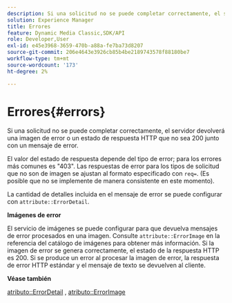 ```yaml
---
description: Si una solicitud no se puede completar correctamente, el servidor devolverá una imagen de error o un estado de respuesta HTTP que no sea 200 junto con un mensaje de error.
solution: Experience Manager
title: Errores
feature: Dynamic Media Classic,SDK/API
role: Developer,User
exl-id: e45e3968-3659-470b-a88a-fe7ba73d8207
source-git-commit: 206e4643e3926cb85b4be2189743578f88180be7
workflow-type: tm+mt
source-wordcount: '173'
ht-degree: 2%

---
```


# Errores{#errors}

Si una solicitud no se puede completar correctamente, el servidor devolverá una imagen de error o un estado de respuesta HTTP que no sea 200 junto con un mensaje de error.

El valor del estado de respuesta depende del tipo de error; para los errores más comunes es &quot;403&quot;. Las respuestas de error para los tipos de solicitud que no son de imagen se ajustan al formato especificado con `req=`. (Es posible que no se implemente de manera consistente en este momento).

La cantidad de detalles incluida en el mensaje de error se puede configurar con `attribute::ErrorDetail`.

**Imágenes de error**

El servicio de imágenes se puede configurar para que devuelva mensajes de error procesados en una imagen. Consulte `attribute::ErrorImage` en la referencia del catálogo de imágenes para obtener más información. Si la imagen de error se genera correctamente, el estado de la respuesta HTTP es 200. Si se produce un error al procesar la imagen de error, la respuesta de error HTTP estándar y el mensaje de texto se devuelven al cliente.

**Véase también**

[atributo::ErrorDetail](../../../../../ir-api/material-cat/image-rendering-api-ref/c-ir-material-catalog/c-ir-attributes-reference/r-ir-errordetail.md#reference-123b56eed6cf49cea6e0490672b7c53b) ,  [atributo::ErrorImage](../../../../../ir-api/material-cat/image-rendering-api-ref/c-ir-material-catalog/c-ir-attributes-reference/r-ir-errorimage.md#reference-b58bdaba96074c52802ca8dc54bfe2f0)
